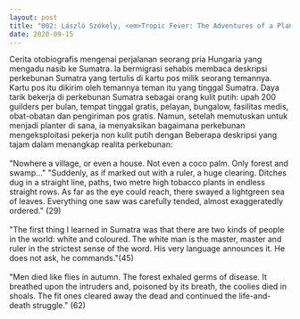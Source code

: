 ```yaml
---
layout: post
title: "002: László Székely, <em>Tropic Fever: The Adventures of a Planter in Sumatra</em> (1937)"
date: 2020-09-15
---
```

Cerita otobiografis mengenai perjalanan seorang pria Hungaria yang mengadu nasib ke Sumatra. Ia bermigrasi sehabis membaca deskripsi perkebunan Sumatra yang tertulis di kartu pos milik seorang temannya. Kartu pos itu dikirim oleh temannya teman itu yang tinggal Sumatra. Daya tarik bekerja di perkebunan Sumatra sebagai orang kulit putih: upah 200 guilders per bulan, tempat tinggal gratis, pelayan, bungalow, fasilitas medis, obat-obatan dan pengiriman pos gratis. Namun, setelah memutuskan untuk menjadi planter di sana, ia menyaksikan bagaimana perkebunan mengeksploitasi pekerja non kulit putih dengan 
Beberapa deskripsi yang tajam dalam menangkap realita perkebunan: 
<br/> <br/> "Nowhere a village, or even a house. Not even a coco palm. Only forest and swamp..." "Suddenly, as if marked out with a ruler, a huge clearing. Ditches dug in a straight line, paths, two metre high tobacco plants in endless straight rows. As far as the eye could reach, there swayed a lightgreen sea of leaves. Everything one saw was carefully tended, almost exaggeratedly ordered." (29)
<br/> <br/> "The first thing I learned in Sumatra was that there are two kinds of people in the world: white and coloured. The white man is the master, master and ruler in the strictest sense of the word. His very language announces it. He does not ask, he commands."(45)
<br/> <br/> "Men died like flies in autumn. The forest exhaled germs of disease. It breathed upon the intruders and, poisoned by its breath, the coolies died in shoals. The fit ones cleared away the dead and continued the life-and-death struggle." (62)
